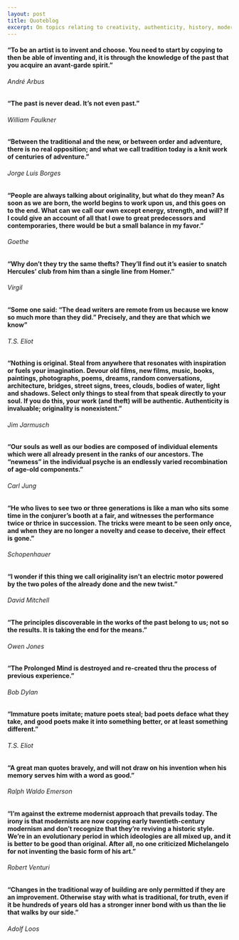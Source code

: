 ```yaml
---
layout: post
title: Quoteblog
excerpt: On topics relating to creativity, authenticity, history, modernity, and architecture.
---
```




#### “To be an artist is to invent and choose. You need to start by copying to then be able of inventing and, it is through the knowledge of the past that you acquire an avant-garde spirit.”

###### André Arbus

#### “The past is never dead. It’s not even past.”

###### William Faulkner

#### “Between the traditional and the new, or between order and adventure, there is no real opposition; and what we call tradition today is a knit work of centuries of adventure.”  

###### Jorge Luis Borges

#### “People are always talking about originality, but what do they mean? As soon as we are born, the world begins to work upon us, and this goes on to the end. What can we call our own except energy, strength, and will? If I could give an account of all that I owe to great predecessors and contemporaries, there would be but a small balance in my favor.”

###### Goethe

#### “Why don’t they try the same thefts? They’ll find out it’s easier to snatch Hercules’ club from him than a single line from Homer.”

###### Virgil

#### “Some one said: “The dead writers are remote from us because we know so much more than they did.” Precisely, and they are that which we know”

###### T.S. Eliot

#### “Nothing is original. Steal from anywhere that resonates with inspiration or fuels your imagination. Devour old films, new films, music, books, paintings, photographs, poems, dreams, random conversations, architecture, bridges, street signs, trees, clouds, bodies of water, light and shadows. Select only things to steal from that speak directly to your soul. If you do this, your work (and theft) will be authentic. Authenticity is invaluable; originality is nonexistent.”

###### Jim Jarmusch


#### “Our souls as well as our bodies are composed of individual elements which were all already present in the ranks of our ancestors. The “newness” in the individual psyche is an endlessly varied recombination of age-old components.”

###### Carl Jung


#### “He who lives to see two or three generations is like a man who sits some time in the conjurer’s booth at a fair, and witnesses the performance twice or thrice in succession. The tricks were meant to be seen only once, and when they are no longer a novelty and cease to deceive, their effect is gone.”

###### Schopenhauer


#### “I wonder if this thing we call originality isn’t an electric motor powered by the two poles of the already done and the new twist.”

###### David Mitchell


#### “The principles discoverable in the works of the past belong to us; not so the results. It is taking the end for the means.”

###### Owen Jones

#### “The Prolonged Mind is destroyed and re-created thru the process of previous experience.”

###### Bob Dylan

#### “Immature poets imitate; mature poets steal; bad poets deface what they take, and good poets make it into something better, or at least something different.”

###### T.S. Eliot


#### “A great man quotes bravely, and will not draw on his invention when his memory serves him with a word as good.”

###### Ralph Waldo Emerson


#### “I’m against the extreme modernist approach that prevails today. The irony is that modernists are now copying early twentieth-century modernism and don’t recognize that they’re reviving a historic style. We’re in an evolutionary period in which ideologies are all mixed up, and it is better to be good than original. After all, no one criticized Michelangelo for not inventing the basic form of his art.”

###### Robert Venturi


#### “Changes in the traditional way of building are only permitted if they are an improvement. Otherwise stay with what is traditional, for truth, even if it be hundreds of years old has a stronger inner bond with us than the lie that walks by our side.”

###### Adolf Loos
